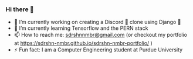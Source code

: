 ### Hi there 👋

<!--
**sdrshn-nmbr/sdrshn-nmbr** is a ✨ _special_ ✨ repository because its `README.md` (this file) appears on your GitHub profile.

Here are some ideas to get you started:

- 🔭 I’m currently working on creating a Discord 👾 clone using Django 🐍
- 🌱 I’m currently learning Tensorflow and the PERN stack
- 📫 How to reach me: sdrshnnmbr@gmail.com
- 😄 Pronouns: He/Him
- ⚡ Fun fact: I am a Computer Engineering student at Purdue University
-->

- 🔭 I’m currently working on creating a Discord 👾 clone using Django 🐍
- 🌱 I’m currently learning Tensorflow and the PERN stack
- 📫 How to reach me: sdrshnnmbr@gmail.com (or checkout my portfolio at https://sdrshn-nmbr.github.io/sdrshn-nmbr-portfolio/ )
- ⚡ Fun fact: I am a Computer Engineering student at Purdue University
